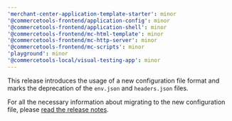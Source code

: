 ```yaml
---
'merchant-center-application-template-starter': minor
'@commercetools-frontend/application-config': minor
'@commercetools-frontend/application-shell': minor
'@commercetools-frontend/mc-html-template': minor
'@commercetools-frontend/mc-http-server': minor
'@commercetools-frontend/mc-scripts': minor
'playground': minor
'@commercetools-local/visual-testing-app': minor
---
```


This release introduces the usage of a new configuration file format and marks the deprecation of the `env.json` and `headers.json` files.

For all the necessary information about migrating to the new configuration file, please [read the release notes](https://docs.commercetools.com/custom-applications/releases/2020-07-16-introducing-a-new-and-simpler-application-config).
